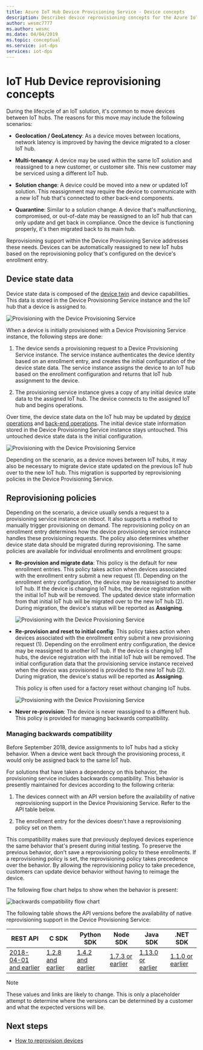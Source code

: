 ```yaml
---
title: Azure IoT Hub Device Provisioning Service - Device concepts
description: Describes device reprovisioning concepts for the Azure IoT Hub Device Provisioning Service (DPS)
author: wesmc7777
ms.author: wesmc
ms.date: 04/04/2019
ms.topic: conceptual
ms.service: iot-dps
services: iot-dps
---
```


# IoT Hub Device reprovisioning concepts

During the lifecycle of an IoT solution, it's common to move devices between IoT hubs. The reasons for this move may include the following scenarios:

* **Geolocation / GeoLatency**: As a device moves between locations, network latency is improved by having the device migrated to a closer IoT hub.

* **Multi-tenancy**: A device may be used within the same IoT solution and reassigned to a new customer, or customer site. This new customer may be serviced using a different IoT hub.

* **Solution change**: A device could be moved into a new or updated IoT solution. This reassignment may require the device to communicate with a new IoT hub that's connected to other back-end components.

* **Quarantine**: Similar to a solution change. A device that's malfunctioning, compromised, or out-of-date may be reassigned to an IoT hub that can only update and get back in compliance. Once the device is functioning properly, it's then migrated back to its main hub.

Reprovisioning support within the Device Provisioning Service addresses these needs. Devices can be automatically reassigned to new IoT hubs based on the reprovisioning policy that's configured on the device's enrollment entry.

## Device state data

Device state data is composed of the [device twin](../iot-hub/iot-hub-devguide-device-twins.md) and device capabilities. This data is stored in the Device Provisioning Service instance and the IoT hub that a device is assigned to.

![Provisioning with the Device Provisioning Service](./media/concepts-device-reprovisioning/dps-provisioning.png)

When a device is initially provisioned with a Device Provisioning Service instance, the following steps are done:

1. The device sends a provisioning request to a Device Provisioning Service instance. The service instance authenticates the device identity based on an enrollment entry, and creates the initial configuration of the device state data. The service instance assigns the device to an IoT hub based on the enrollment configuration and returns that IoT hub assignment to the device.

2. The provisioning service instance gives a copy of any initial device state data to the assigned IoT hub. The device connects to the assigned IoT hub and begins operations.

Over time, the device state data on the IoT hub may be updated by [device operations](../iot-hub/iot-hub-devguide-device-twins.md#device-operations) and [back-end operations](../iot-hub/iot-hub-devguide-device-twins.md#back-end-operations). The initial device state information stored in the Device Provisioning Service instance stays untouched. This untouched device state data is the initial configuration.

![Provisioning with the Device Provisioning Service](./media/concepts-device-reprovisioning/dps-provisioning-2.png)

Depending on the scenario, as a device moves between IoT hubs, it may also be necessary to migrate device state updated on the previous IoT hub over to the new IoT hub. This migration is supported by reprovisioning policies in the Device Provisioning Service.

## Reprovisioning policies

Depending on the scenario, a device usually sends a request to a provisioning service instance on reboot. It also supports a method to manually trigger provisioning on demand. The reprovisioning policy on an enrollment entry determines how the device provisioning service instance handles these provisioning requests. The policy also determines whether device state data should be migrated during reprovisioning. The same policies are available for individual enrollments and enrollment groups:

* **Re-provision and migrate data**: This policy is the default for new enrollment entries. This policy takes action when devices associated with the enrollment entry submit a new request (1). Depending on the enrollment entry configuration, the device may be reassigned to another IoT hub. If the device is changing IoT hubs, the device registration with the initial IoT hub will be removed. The updated device state information from that initial IoT hub will be migrated over to the new IoT hub (2). During migration, the device's status will be reported as **Assigning**.

    ![Provisioning with the Device Provisioning Service](./media/concepts-device-reprovisioning/dps-reprovisioning-migrate.png)

* **Re-provision and reset to initial config**: This policy takes action when devices associated with the enrollment entry submit a new provisioning request (1). Depending on the enrollment entry configuration, the device may be reassigned to another IoT hub. If the device is changing IoT hubs, the device registration with the initial IoT hub will be removed. The initial configuration data that the provisioning service instance received when the device was provisioned is provided to the new IoT hub (2). During migration, the device's status will be reported as **Assigning**.

    This policy is often used for a factory reset without changing IoT hubs.

    ![Provisioning with the Device Provisioning Service](./media/concepts-device-reprovisioning/dps-reprovisioning-reset.png)

* **Never re-provision**: The device is never reassigned to a different hub. This policy is provided for managing backwards compatibility.

### Managing backwards compatibility

Before September 2018, device assignments to IoT hubs had a sticky behavior. When a device went back through the provisioning process, it would only be assigned back to the same IoT hub.

For solutions that have taken a dependency on this behavior, the provisioning service includes backwards compatibility. This behavior is presently maintained for devices according to the following criteria:

1. The devices connect with an API version before the availability of native reprovisioning support in the Device Provisioning Service. Refer to the API table below.

2. The enrollment entry for the devices doesn't have a reprovisioning policy set on them.

This compatibility makes sure that previously deployed devices experience the same behavior that's present during initial testing. To preserve the previous behavior, don't save a reprovisioning policy to these enrollments. If a reprovisioning policy is set, the reprovisioning policy takes precedence over the behavior. By allowing the reprovisioning policy to take precedence, customers can update device behavior without having to reimage the device.

The following flow chart helps to show when the behavior is present:

![backwards compatibility flow chart](./media/concepts-device-reprovisioning/reprovisioning-compatibility-flow.png)

The following table shows the API versions before the availability of native reprovisioning support in the Device Provisioning Service:

| REST API | C SDK | Python SDK |  Node SDK | Java SDK | .NET SDK |
| -------- | ----- | ---------- | --------- | -------- | -------- |
| [2018-04-01 and earlier](/rest/api/iot-dps/createorupdateindividualenrollment/createorupdateindividualenrollment#uri-parameters) | [1.2.8 and earlier](https://github.com/Azure/azure-iot-sdk-c/blob/master/version.txt) | [1.4.2 and earlier](https://github.com/Azure/azure-iot-sdk-python/blob/0a549f21f7f4fc24bc036c1d2d5614e9544a9667/device/iothub_client_python/src/iothub_client_python.cpp#L53) | [1.7.3 or earlier](https://github.com/Azure/azure-iot-sdk-node/blob/074c1ac135aebb520d401b942acfad2d58fdc07f/common/core/package.json#L3) | [1.13.0 or earlier](https://github.com/Azure/azure-iot-sdk-java/blob/794c128000358b8ed1c4cecfbf21734dd6824de9/device/iot-device-client/pom.xml#L7) | [1.1.0 or earlier](https://github.com/Azure/azure-iot-sdk-csharp/blob/9f7269f4f61cff3536708cf3dc412a7316ed6236/provisioning/device/src/Microsoft.Azure.Devices.Provisioning.Client.csproj#L20)

> [!NOTE]
> These values and links are likely to change. This is only a placeholder attempt to determine where the versions can be determined by a customer and what the expected versions will be.

## Next steps

* [How to reprovision devices](how-to-reprovision.md)
